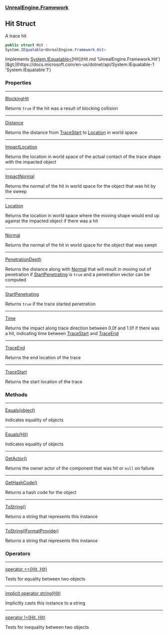 ### [UnrealEngine.Framework](UnrealEngine_Framework.md 'UnrealEngine.Framework')
## Hit Struct
A trace hit  
```csharp
public struct Hit :
System.IEquatable<UnrealEngine.Framework.Hit>
```

Implements [System.IEquatable&lt;](https://docs.microsoft.com/en-us/dotnet/api/System.IEquatable-1 'System.IEquatable`1')[Hit](Hit.md 'UnrealEngine.Framework.Hit')[&gt;](https://docs.microsoft.com/en-us/dotnet/api/System.IEquatable-1 'System.IEquatable`1')  
### Properties

***
[BlockingHit](Hit_BlockingHit.md 'UnrealEngine.Framework.Hit.BlockingHit')

Returns `true` if the hit was a result of blocking collision  

***
[Distance](Hit_Distance.md 'UnrealEngine.Framework.Hit.Distance')

Returns the distance from [TraceStart](Hit_TraceStart.md 'UnrealEngine.Framework.Hit.TraceStart') to [Location](Hit_Location.md 'UnrealEngine.Framework.Hit.Location') in world space  

***
[ImpactLocation](Hit_ImpactLocation.md 'UnrealEngine.Framework.Hit.ImpactLocation')

Returns the location in world space of the actual contact of the trace shape with the impacted object  

***
[ImpactNormal](Hit_ImpactNormal.md 'UnrealEngine.Framework.Hit.ImpactNormal')

Returns the normal of the hit in world space for the object that was hit by the sweep  

***
[Location](Hit_Location.md 'UnrealEngine.Framework.Hit.Location')

Returns the location in world space where the moving shape would end up against the impacted object if there was a hit  

***
[Normal](Hit_Normal.md 'UnrealEngine.Framework.Hit.Normal')

Returns the normal of the hit in world space for the object that was swept  

***
[PenetrationDepth](Hit_PenetrationDepth.md 'UnrealEngine.Framework.Hit.PenetrationDepth')

Returns the distance along with [Normal](Hit_Normal.md 'UnrealEngine.Framework.Hit.Normal') that will result in moving out of penetration if [StartPenetrating](Hit_StartPenetrating.md 'UnrealEngine.Framework.Hit.StartPenetrating') is `true` and a penetration vector can be computed  

***
[StartPenetrating](Hit_StartPenetrating.md 'UnrealEngine.Framework.Hit.StartPenetrating')

Returns `true` if the trace started penetration  

***
[Time](Hit_Time.md 'UnrealEngine.Framework.Hit.Time')

Returns the impact along trace direction between 0.0f and 1.0f if there was a hit, indicating time between [TraceStart](Hit_TraceStart.md 'UnrealEngine.Framework.Hit.TraceStart') and [TraceEnd](Hit_TraceEnd.md 'UnrealEngine.Framework.Hit.TraceEnd')

***
[TraceEnd](Hit_TraceEnd.md 'UnrealEngine.Framework.Hit.TraceEnd')

Returns the end location of the trace  

***
[TraceStart](Hit_TraceStart.md 'UnrealEngine.Framework.Hit.TraceStart')

Returns the start location of the trace  
### Methods

***
[Equals(object)](Hit_Equals(object).md 'UnrealEngine.Framework.Hit.Equals(object)')

Indicates equality of objects  

***
[Equals(Hit)](Hit_Equals(Hit).md 'UnrealEngine.Framework.Hit.Equals(UnrealEngine.Framework.Hit)')

Indicates equality of objects  

***
[GetActor()](Hit_GetActor().md 'UnrealEngine.Framework.Hit.GetActor()')

Returns the owner actor of the component that was hit or `null` on failure  

***
[GetHashCode()](Hit_GetHashCode().md 'UnrealEngine.Framework.Hit.GetHashCode()')

Returns a hash code for the object  

***
[ToString()](Hit_ToString().md 'UnrealEngine.Framework.Hit.ToString()')

Returns a string that represents this instance  

***
[ToString(IFormatProvider)](Hit_ToString(IFormatProvider).md 'UnrealEngine.Framework.Hit.ToString(System.IFormatProvider)')

Returns a string that represents this instance  
### Operators

***
[operator ==(Hit, Hit)](Hit_operator(Hit_Hit).md 'UnrealEngine.Framework.Hit.op_Equality(UnrealEngine.Framework.Hit, UnrealEngine.Framework.Hit)')

Tests for equality between two objects  

***
[implicit operator string(Hit)](Hit_implicitoperatorstring(Hit).md 'UnrealEngine.Framework.Hit.op_Implicit string(UnrealEngine.Framework.Hit)')

Implicitly casts this instance to a string  

***
[operator !=(Hit, Hit)](Hit_operator!(Hit_Hit).md 'UnrealEngine.Framework.Hit.op_Inequality(UnrealEngine.Framework.Hit, UnrealEngine.Framework.Hit)')

Tests for inequality between two objects  
